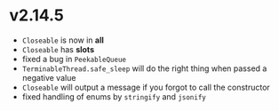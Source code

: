# v2.14.5

* `Closeable` is now in __all__
* `Closeable` has __slots__
* fixed a bug in `PeekableQueue`
* `TerminableThread.safe_sleep` will do the right thing when passed a negative value
* `Closeable` will output a message if you forgot to call the constructor
* fixed handling of enums by `stringify` and `jsonify`

